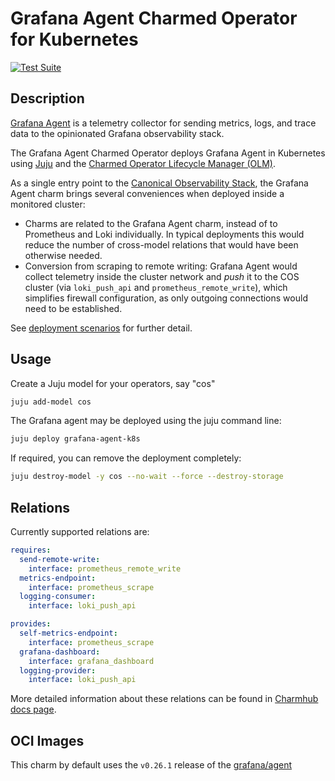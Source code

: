 # Grafana Agent Charmed Operator for Kubernetes


[![Test Suite](https://github.com/canonical/grafana-agent-k8s-operator/actions/workflows/release-edge.yaml/badge.svg)](https://github.com/canonical/grafana-agent-k8s-operator/actions/workflows/release-edge.yaml)

## Description

[Grafana Agent](https://github.com/grafana/agent) is a telemetry collector for sending metrics,
logs, and trace data to the opinionated Grafana observability stack.

The Grafana Agent Charmed Operator deploys Grafana Agent in Kubernetes using [Juju](https://juju.is)
and the [Charmed Operator Lifecycle Manager (OLM)](https://juju.is/docs/olm).

As a single entry point to the [Canonical Observability Stack](https://charmhub.io/cos-lite), the Grafana Agent charm
brings several conveniences when deployed inside a monitored cluster:

- Charms are related to the Grafana Agent charm, instead of to Prometheus and
  Loki individually. In typical deployments this would reduce the number of
  cross-model relations that would have been otherwise needed.
- Conversion from scraping to remote writing: Grafana Agent would collect
  telemetry inside the cluster network and _push_ it to the COS cluster (via
  `loki_push_api` and `prometheus_remote_write`), which simplifies firewall
  configuration, as only outgoing connections would need to be established.

See [deployment scenarios](https://github.com/canonical/grafana-agent-k8s-operator/blob/main/INTEGRATING.md#deployment-scenarios)
for further detail.

## Usage

Create a Juju model for your operators, say "cos"

```bash
juju add-model cos
```

The Grafana agent may be deployed using the juju command line:

```bash
juju deploy grafana-agent-k8s
```

If required, you can remove the deployment completely:

```bash
juju destroy-model -y cos --no-wait --force --destroy-storage
```

## Relations

Currently supported relations are:

```yaml
requires:
  send-remote-write:
    interface: prometheus_remote_write
  metrics-endpoint:
    interface: prometheus_scrape
  logging-consumer:
    interface: loki_push_api

provides:
  self-metrics-endpoint:
    interface: prometheus_scrape
  grafana-dashboard:
    interface: grafana_dashboard
  logging-provider:
    interface: loki_push_api
```

More detailed information about these relations can be found in [Charmhub docs page](https://charmhub.io/grafana-agent-k8s/docs/relations).


## OCI Images

This charm by default uses the `v0.26.1` release of the [grafana/agent](https://hub.docker.com/r/grafana/agent)
